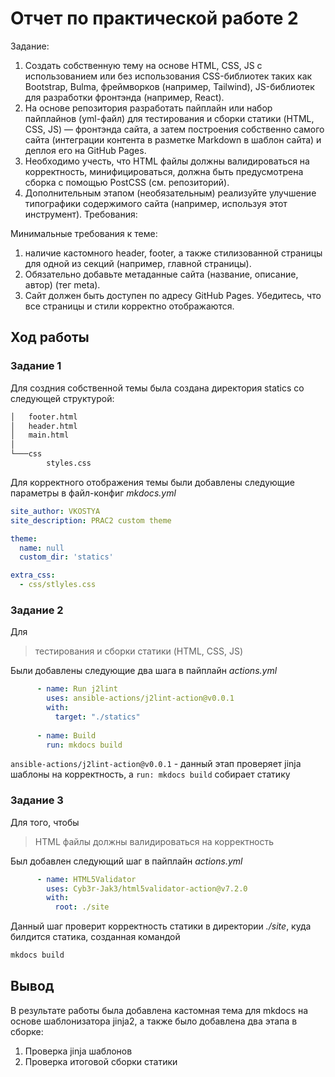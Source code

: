 # Отчет по практической работе 2

Задание: 

1. Создать собственную тему на основе HTML, CSS, JS с использованием или без использования CSS-библиотек таких как Bootstrap, Bulma, фреймворков (например, Tailwind), JS-библиотек для разработки фронтэнда (например, React). 
2. На основе репозитория разработать пайплайн или набор пайплайнов (yml-файл) для тестирования и  сборки статики (HTML, CSS, JS) — фронтэнда сайта, а затем построения собственно самого сайта (интеграции контента в разметке Markdown в шаблон сайта) и деплоя его на GitHub Pages. 
3. Необходимо учесть, что HTML файлы должны валидироваться на корректность, минифицироваться, должна быть предусмотрена сборка с помощью PostCSS (см. репозиторий).
4. Дополнительным этапом (необязательным) реализуйте улучшение типографики содержимого сайта (например, используя этот инструмент). 
Требования: 

Минимальные требования к теме: 
1. наличие кастомного header, footer, а также стилизованной страницы для одной из секций (например, главной страницы). 
2. Обязательно добавьте метаданные сайта (название, описание, автор) (тег meta).
3. Сайт должен быть доступен по адресу GitHub Pages. Убедитесь, что все страницы и стили корректно отображаются.

## Ход работы

### Задание 1
Для создния собственной темы была создана директория statics со следующей структурой:
```bash
│   footer.html
│   header.html
│   main.html
│
└───css
        styles.css
```

Для корректного отображения темы были добавлены следующие параметры в файл-конфиг *mkdocs.yml*  
```yml
site_author: VKOSTYA
site_description: PRAC2 custom theme

theme:
  name: null
  custom_dir: 'statics'

extra_css:
  - css/stlyles.css 
```  
### Задание 2

Для  
>тестирования и  сборки статики (HTML, CSS, JS)  

Были добавлены следующие два шага в пайплайн *actions.yml*  
```yml
      - name: Run j2lint
        uses: ansible-actions/j2lint-action@v0.0.1
        with:
          target: "./statics"
      
      - name: Build
        run: mkdocs build
```
`ansible-actions/j2lint-action@v0.0.1` - данный этап проверяет jinja шаблоны на корректность, а `run: mkdocs build` собирает статику

### Задание 3
Для того, чтобы  
>HTML файлы должны валидироваться на корректность  

Был добавлен следующий шаг в пайплайн *actions.yml*  
```yml
      - name: HTML5Validator
        uses: Cyb3r-Jak3/html5validator-action@v7.2.0
        with:
          root: ./site
```
Данный шаг проверит корректность статики в директории *./site*, куда билдится статика, созданная командой  
```bash
mkdocs build
```

## Вывод
В результате работы была добавлена кастомная тема для mkdocs на основе шаблонизатора jinja2, а также было добавлена два этапа в сборке:
1. Проверка jinja шаблонов
2. Проверка итоговой сборки статики